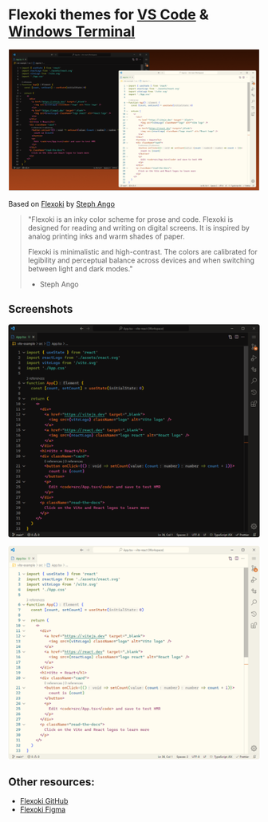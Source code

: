 # Flexoki themes for [VS Code]((https://marketplace.visualstudio.com/items?itemName=mthierman.theme-flexoki)) & [Windows Terminal](https://github.com/mthierman/Flexoki/tree/main/terminal)

![Screenshot of dark & light themes](data/screenshot.png)

Based on [Flexoki](https://stephango.com/flexoki) by [Steph Ango](https://stephango.com/)

> "Flexoki is an inky color scheme for prose and code. Flexoki is designed for reading and writing on digital screens. It is inspired by analog printing inks and warm shades of paper.
>
> Flexoki is minimalistic and high-contrast. The colors are calibrated for legibility and perceptual balance across devices and when switching between light and dark modes."
>
> -   Steph Ango

## Screenshots

![Screenshot of dark & light themes](data/screenshot-dark.png)

![Screenshot of dark & light themes](data/screenshot-light.png)

## Other resources:

-   [Flexoki GitHub](https://github.com/kepano/flexoki)
-   [Flexoki Figma](https://www.figma.com/community/file/1293274371462921490/flexoki)
